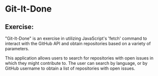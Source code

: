 # Git-It-Done

## Exercise:

"Git-It-Done" is an exercise in utilizing JavaScript's 'fetch' command to interact with the GitHub API and obtain repositories based on a variety of parameters.

This application allows users to search for repositories with open issues in which they might contribute to.  The user can search by language, or by GitHub username to obtain a list of repositories with open issues.